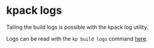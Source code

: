 # kpack logs

Tailing the build logs is possible with the kpack log utility. 

Logs can be read with the `kp build logs` command [here](https://github.com/vmware-tanzu/kpack-cli/blob/main/docs/kp_build_logs.md).
